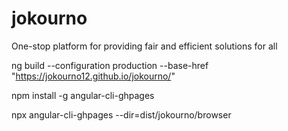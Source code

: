 # jokourno
One-stop platform for providing fair and efficient solutions for all

ng build --configuration production --base-href "https://jokourno12.github.io/jokourno/"

npm install -g angular-cli-ghpages

npx angular-cli-ghpages --dir=dist/jokourno/browser
